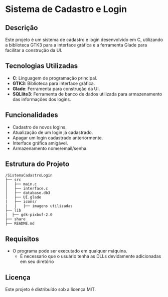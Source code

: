 # Sistema de Cadastro e Login

## Descrição
Este projeto é um sistema de cadastro e login desenvolvido em C, utilizando a biblioteca GTK3 para a interface gráfica e a ferramenta Glade para facilitar a construção da UI.

## Tecnologias Utilizadas
- **C**: Linguagem de programação principal.
- **GTK3**: Biblioteca para interface gráfica.
- **Glade**: Ferramenta para construção da UI.
- **SQLlite3**: Ferramenta de banco de dados utilizada para armazenamento das informações dos logins.

## Funcionalidades
- Cadastro de novos logins.
- Atualização de um login já cadastrado.
- Apagar um login cadastrado anteriormente.
- Interface gráfica amigável.
- Armazenamento  nome/email/senha.

## Estrutura do Projeto
```
/SistemaCadastroLogin
├── src
│   ├── main.c
│   ├── interface.c
│   ├── database.db3
│   ├── UI.glade
|   ├── icons/
|   |   ├── imagens utilizadas
├── lib
|  ├── gdk-pixbuf-2.0
├── share
├── README.md
```

## Requisitos
- O programa pode ser executado em qualquer máquina.
   - É necessario que o usuário tenha as DLLs devidamente adicionadas em seu diretório


## Licença
Este projeto é distribuído sob a licença MIT.
